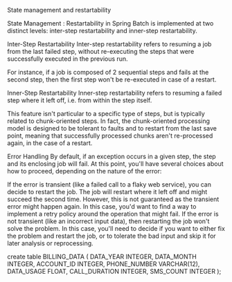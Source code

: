State management and restartability

State Management : Restartability in Spring Batch is implemented at two distinct levels: inter-step restartability and inner-step restartability.


Inter-Step Restartability
Inter-step restartability refers to resuming a job from the last failed step, without re-executing the steps that were successfully executed in the previous run.

For instance, if a job is composed of 2 sequential steps and fails at the second step, then the first step won't be re-executed in case of a restart.



Inner-Step Restartability
Inner-step restartability refers to resuming a failed step where it left off, i.e. from within the step itself.

This feature isn't particular to a specific type of steps, but is typically related to chunk-oriented steps. In fact, the chunk-oriented processing model is designed to be tolerant to faults and to restart from the last save point, meaning that successfully processed chunks aren't re-processed again, in the case of a restart.


Error Handling
By default, if an exception occurs in a given step, the step and its enclosing job will fail. At this point, you'll have several choices about how to proceed, depending on the nature of the error:

If the error is transient (like a failed call to a flaky web service), you can decide to restart the job. The job will restart where it left off and might succeed the second time. However, this is not guaranteed as the transient error might happen again. In this case, you'd want to find a way to implement a retry policy around the operation that might fail.
If the error is not transient (like an incorrect input data), then restarting the job won't solve the problem. In this case, you'll need to decide if you want to either fix the problem and restart the job, or to tolerate the bad input and skip it for later analysis or reprocessing.







create table BILLING_DATA
(
DATA_YEAR     INTEGER,
DATA_MONTH    INTEGER,
ACCOUNT_ID    INTEGER,
PHONE_NUMBER  VARCHAR(12),
DATA_USAGE    FLOAT,
CALL_DURATION INTEGER,
SMS_COUNT     INTEGER
);







